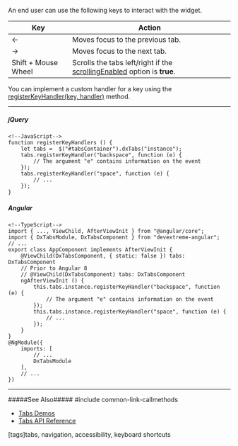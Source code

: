 An end user can use the following keys to interact with the widget.

<div class="simple-table">
  <table>
    <thead>
    <tr>
      <th>Key</th>
      <th>Action</th>
    </tr>
    </thead>
    <tbody>
    <tr>
      <td>&larr;</td>
      <td>Moves focus to the previous tab.</td>
   </tr>
    <tr>
      <td>&rarr;</td>
      <td> Moves focus to the next tab.</td>
    </tr>
    <tr>
      <td>Shift + Mouse Wheel</td>
      <td>Scrolls the tabs left/right if the <a href="/Documentation/ApiReference/UI_Widgets/dxTabs/Configuration/#scrollingEnabled">scrollingEnabled</a> option is <b>true</b>.</td>
    </tr>
    </tbody>
  </table>
</div>

You can implement a custom handler for a key using the [registerKeyHandler(key, handler)](/api-reference/10%20UI%20Widgets/Widget/3%20Methods/registerKeyHandler(key_handler).md '/Documentation/ApiReference/UI_Widgets/dxTabs/Methods/#registerKeyHandlerkey_handler') method.

---
##### jQuery

    <!--JavaScript-->
    function registerKeyHandlers () {
        let tabs =  $("#tabsContainer").dxTabs("instance");
        tabs.registerKeyHandler("backspace", function (e) {
            // The argument "e" contains information on the event
        });
        tabs.registerKeyHandler("space", function (e) {
            // ...
        });
    }
    

##### Angular

    <!--TypeScript-->
    import { ..., ViewChild, AfterViewInit } from "@angular/core";
    import { DxTabsModule, DxTabsComponent } from "devextreme-angular";
    // ...
    export class AppComponent implements AfterViewInit {
        @ViewChild(DxTabsComponent, { static: false }) tabs: DxTabsComponent
        // Prior to Angular 8
        // @ViewChild(DxTabsComponent) tabs: DxTabsComponent
        ngAfterViewInit () {
            this.tabs.instance.registerKeyHandler("backspace", function (e) {
                // The argument "e" contains information on the event
            });
            this.tabs.instance.registerKeyHandler("space", function (e) {
                // ...
            });
        }
    }
    @NgModule({
        imports: [
            // ...
            DxTabsModule
        ],
        // ...
    })

---

#####See Also#####
#include common-link-callmethods
- [Tabs Demos](https://js.devexpress.com/Demos/WidgetsGallery/#demo/navigation-tabs-overview)
- [Tabs API Reference](/api-reference/10%20UI%20Widgets/dxTabs '/Documentation/ApiReference/UI_Widgets/dxTabs/')

[tags]tabs, navigation, accessibility, keyboard shortcuts